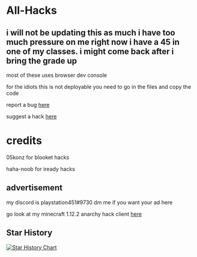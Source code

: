# All-Hacks
## i will not be updating this as much i have too much pressure on me right now i have a 45 in one of my classes. i might come back after i bring the grade up

most of these uses browser dev console

for the idiots this is not deployable you need to go in the files and copy the code

report a bug  [here](https://github.com/playstation452/All-Hacks/milestone/1)

suggest a hack  [here](https://github.com/playstation452/All-Hacks/milestone/2)

# credits

05konz for blooket hacks

haha-noob for iready hacks

## advertisement

my discord is playstation451#9730 dm me if you want your ad here

go look at my minecraft 1.12.2 anarchy hack client  [here](https://github.com/wdnc-mc-client/WDNC-Client)

## Star History

<a href="https://star-history.com/#playstation452/All-Hacks&Date">
  <picture>
    <source media="(prefers-color-scheme: dark)" srcset="https://api.star-history.com/svg?repos=playstation452/All-Hacks&type=Date&theme=dark" />
    <source media="(prefers-color-scheme: light)" srcset="https://api.star-history.com/svg?repos=playstation452/All-Hacks&type=Date" />
    <img alt="Star History Chart" src="https://api.star-history.com/svg?repos=playstation452/All-Hacks&type=Date" />
  </picture>
</a>



